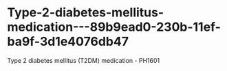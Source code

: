 # Type-2-diabetes-mellitus-medication---89b9ead0-230b-11ef-ba9f-3d1e4076db47
Type 2 diabetes mellitus (T2DM) medication - PH1601
